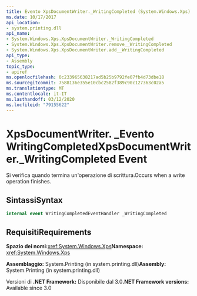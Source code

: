 ```yaml
---
title: Evento XpsDocumentWriter._WritingCompleted (System.Windows.Xps)
ms.date: 10/17/2017
api_location:
- system.printing.dll
api_name:
- System.Windows.Xps.XpsDocumentWriter._WritingCompleted
- System.Windows.Xps.XpsDocumentWriter.remove__WritingCompleted
- System.Windows.Xps.XpsDocumentWriter.add__WritingCompleted
api_type:
- Assembly
topic_type:
- apiref
ms.openlocfilehash: 0c233965638217ad5b25b9792fe07fb4d73dbe18
ms.sourcegitcommit: 7588136e355e10cbc2582f389c90c127363c02a5
ms.translationtype: MT
ms.contentlocale: it-IT
ms.lasthandoff: 03/12/2020
ms.locfileid: "79155622"
---
```

# <a name="xpsdocumentwriter_writingcompleted-event"></a><span data-ttu-id="8a996-102">XpsDocumentWriter. \_Evento WritingCompleted</span><span class="sxs-lookup"><span data-stu-id="8a996-102">XpsDocumentWriter.\_WritingCompleted Event</span></span>

<span data-ttu-id="8a996-103">Si verifica quando termina un'operazione di scrittura.</span><span class="sxs-lookup"><span data-stu-id="8a996-103">Occurs when a write operation finishes.</span></span>

## <a name="syntax"></a><span data-ttu-id="8a996-104">Sintassi</span><span class="sxs-lookup"><span data-stu-id="8a996-104">Syntax</span></span>

``` csharp
internal event WritingCompletedEventHandler _WritingCompleted
```

## <a name="requirements"></a><span data-ttu-id="8a996-105">Requisiti</span><span class="sxs-lookup"><span data-stu-id="8a996-105">Requirements</span></span>

<span data-ttu-id="8a996-106">**Spazio dei nomi:**<xref:System.Windows.Xps></span><span class="sxs-lookup"><span data-stu-id="8a996-106">**Namespace:** <xref:System.Windows.Xps></span></span>

<span data-ttu-id="8a996-107">**Assemblaggio:** System.Printing (in system.printing.dll)</span><span class="sxs-lookup"><span data-stu-id="8a996-107">**Assembly:** System.Printing (in system.printing.dll)</span></span>

<span data-ttu-id="8a996-108">Versioni di **.NET Framework:** Disponibile dal 3.0</span><span class="sxs-lookup"><span data-stu-id="8a996-108">**.NET Framework versions:** Available since 3.0</span></span>
